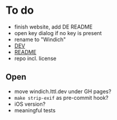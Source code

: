 # To do

- finish website, add DE README
- open key dialog if no key is present
- rename to "Windich"
- [DEV](DEV.md)
- [README](../README.md)
- repo incl. license

## Open

- move windich.lttl.dev under GH pages?
- `make strip-exif` as pre-commit hook?
- iOS version?
- meaningful tests